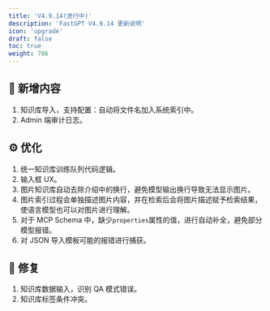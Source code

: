 ```yaml
---
title: 'V4.9.14(进行中)'
description: 'FastGPT V4.9.14 更新说明'
icon: 'upgrade'
draft: false
toc: true
weight: 786
---
```



## 🚀 新增内容

1. 知识库导入，支持配置：自动将文件名加入系统索引中。
2. Admin 端审计日志。

## ⚙️ 优化

1. 统一知识库训练队列代码逻辑。
2. 输入框 UX。
3. 图片知识库自动去除介绍中的换行，避免模型输出换行导致无法显示图片。
4. 图片索引过程会单独描述图片内容，并在检索后会将图片描述赋予检索结果，使语言模型也可以对图片进行理解。
5. 对于 MCP Schema 中，缺少`properties`属性的值，进行自动补全，避免部分模型报错。
6. 对 JSON 导入模板可能的报错进行捕获。

## 🐛 修复

1. 知识库数据输入，识别 QA 模式错误。
2. 知识库标签条件冲突。